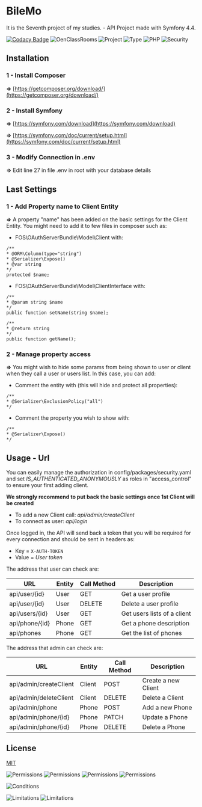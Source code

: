 # BileMo

It is the Seventh project of my studies. - API
Project made with Symfony 4.4.

[![Codacy Badge](https://api.codacy.com/project/badge/Grade/eb60ee833a8e40afb6f5ddfa68720231)](https://www.codacy.com/manual/MaxiKata/BileMo?utm_source=github.com&amp;utm_medium=referral&amp;utm_content=MaxiKata/BileMo&amp;utm_campaign=Badge_Grade)
![OenClassRooms](https://img.shields.io/badge/OpenClassRooms-DA_PHP/SF-blue.svg)
![Project](https://img.shields.io/badge/Project-7-blue.svg)
![Type](https://img.shields.io/badge/Type-API_FOSRest-blue.svg) 
![PHP](https://img.shields.io/badge/Symfony-4.4-blue.svg)
![Security](https://img.shields.io/badge/Security-Oauth2-blue.svg) 

## Installation
### 1 - Install Composer
**=>** [https://getcomposer.org/download/](https://getcomposer.org/download/)

### 2 - Install Symfony
**=>** [https://symfony.com/download](https://symfony.com/download)

**=>** [https://symfony.com/doc/current/setup.html](https://symfony.com/doc/current/setup.html)

### 3 - Modify Connection in .env

**=>** Edit line 27 in file .env in root with your database details

## Last Settings

### 1 - Add Property name to Client Entity 

**=>** A property "name" has been added on the basic settings for the Client Entity. You might need to add it to few files in composer such as:

-   FOS\OAuthServerBundle\Model\Client with: 

```alpha
/**
* @ORM\Column(type="string")
* @Serializer\Expose()
* @var string
*/
protected $name;
```

-   FOS\OAuthServerBundle\Model\ClientInterface with:

```alpha
/**
* @param string $name
*/
public function setName(string $name);
    
/**
* @return string
*/
public function getName();
```

### 2 - Manage property access

**=>** You might wish to hide some params from being shown to user or client when they call a user or users list. In this case, you can add:

-   Comment the entity with (this will hide and protect all properties):
```alpha
/**
* @Serializer\ExclusionPolicy("all")
*/
```

-   Comment the property you wish to show with:
```alpha
/**
* @Serializer\Expose()
*/
```

## Usage - Url
    
You can easily manage the authorization in config/packages/security.yaml and set *IS_AUTHENTICATED_ANONYMOUSLY* as roles in "access_control" to ensure your first adding client.

**We strongly recommend to put back the basic settings once 1st Client will be created**
    
-   To add a new Client call: *api/admin/createClient*
-   To connect as user: *api/login*

Once logged in, the API will send back a token that you will be required for every connection and should be sent in headers as:
-   Key = ```X-AUTH-TOKEN```
-   Value = *User token*

The address that user can check are:

| URL            | Entity | Call Method | Description                 |
| -------------- | ------ | ----------- | --------------------------- |
| api/user/{id}  | User   | GET         | Get a user profile          |
| api/user/{id}  | User   | DELETE      | Delete a user profile       |
| api/users/{id} | User   | GET         | Get users lists of a client |
| api/phone/{id} | Phone  | GET         | Get a phone description     |
| api/phones     | Phone  | GET         | Get the list of phones      |

The address that admin can check are:

| URL                    | Entity | Call Method | Description         |
| ---------------------- | ------ | ----------- | ------------------- |
| api/admin/createClient | Client | POST        | Create a new Client |
| api/admin/deleteClient | Client | DELETE      | Delete a Client     |
| api/admin/phone        | Phone  | POST        | Add a new Phone     |
| api/admin/phone/{id}   | Phone  | PATCH       | Update a Phone      |
| api/admin/phone/{id}   | Phone  | DELETE      | Delete a Phone      |

## License

[MIT](https://github.com/MaxiKata/BileMo/blob/master/LICENSE.md)

![Permissions](https://img.shields.io/badge/Permissions-Commercial_use-green.svg) 
![Permissions](https://img.shields.io/badge/Permissions-Distribution-green.svg) 
![Permissions](https://img.shields.io/badge/Permissions-Modification-green.svg) 
![Permissions](https://img.shields.io/badge/Permissions-Private_use-green.svg)

![Conditions](https://img.shields.io/badge/Conditions-License_and_copyright_notice-blue.svg)

![Limitations](https://img.shields.io/badge/Conditions-Liability-red.svg)
![Limitations](https://img.shields.io/badge/Conditions-Warranty-red.svg)